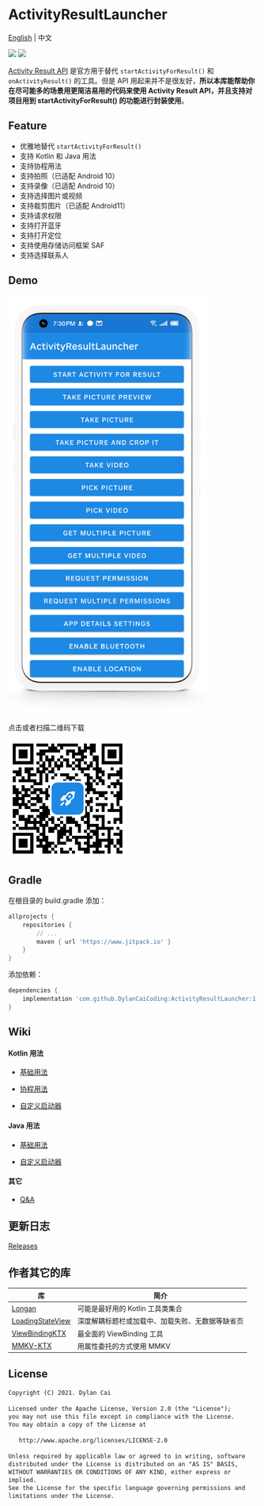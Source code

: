 # ActivityResultLauncher

[English](https://github.com/DylanCaiCoding/ActivityResultLauncher) | 中文

[![](https://www.jitpack.io/v/DylanCaiCoding/ActivityResultLauncher.svg)](https://www.jitpack.io/#DylanCaiCoding/ActivityResultLauncher) [![](https://img.shields.io/badge/License-Apache--2.0-blue.svg)](https://github.com/DylanCaiCoding/ActivityResultLauncher/blob/master/LICENSE)

[Activity Result API](https://developer.android.com/training/basics/intents/result) 是官方用于替代 `startActivityForResult()` 和 `onActivityResult()` 的工具。但是 API 用起来并不是很友好，**所以本库能帮助你在尽可能多的场景用更简洁易用的代码来使用 Activity Result API，并且支持对项目用到 startActivityForResult() 的功能进行封装使用**。

## Feature

- 优雅地替代 `startActivityForResult()`
- 支持 Kotlin 和 Java 用法
- 支持协程用法
- 支持拍照（已适配 Android 10）
- 支持录像（已适配 Android 10）
- 支持选择图片或视频
- 支持裁剪图片（已适配 Android11）
- 支持请求权限
- 支持打开蓝牙
- 支持打开定位
- 支持使用存储访问框架 SAF
- 支持选择联系人

## Demo

<img src="image/screenshot-demo.jpg" alt="screenshot" width="400"/>

点击或者扫描二维码下载

[![QR code](image/qr-code.png)](https://www.pgyer.com/activityresultlauncher)

## Gradle

在根目录的 build.gradle 添加：

```groovy
allprojects {
    repositories {
        // ...
        maven { url 'https://www.jitpack.io' }
    }
}
```

添加依赖：

```groovy
dependencies {
    implementation 'com.github.DylanCaiCoding:ActivityResultLauncher:1.1.2'
}
```

## Wiki

#### Kotlin 用法

- [基础用法](https://dylancaicoding.github.io/ActivityResultLauncher/#/kotlin/basicusage)

- [协程用法](https://dylancaicoding.github.io/ActivityResultLauncher/#/kotlin/coroutineusage)

- [自定义启动器](https://dylancaicoding.github.io/ActivityResultLauncher/#/kotlin/customlauncher)

#### Java 用法

- [基础用法](https://dylancaicoding.github.io/ActivityResultLauncher/#/java/basicusage)

- [自定义启动器](https://dylancaicoding.github.io/ActivityResultLauncher/#/java/customlauncher)

#### 其它

- [Q&A](https://dylancaicoding.github.io/ActivityResultLauncher/#/others/q&a)

## 更新日志

[Releases](https://github.com/DylanCaiCoding/ActivityResultLauncher/releases)

## 作者其它的库

| 库                                                           | 简介                                            |
| ------------------------------------------------------------ | ---------------------------------------------- |
| [Longan](https://github.com/DylanCaiCoding/Longan)           | 可能是最好用的 Kotlin 工具类集合                         |
| [LoadingStateView](https://github.com/DylanCaiCoding/LoadingStateView) | 深度解耦标题栏或加载中、加载失败、无数据等缺省页 |
| [ViewBindingKTX](https://github.com/DylanCaiCoding/ViewBindingKTX) | 最全面的 ViewBinding 工具                   |
| [MMKV-KTX](https://github.com/DylanCaiCoding/MMKV-KTX)       | 用属性委托的方式使用 MMKV                           |

## License

```
Copyright (C) 2021. Dylan Cai

Licensed under the Apache License, Version 2.0 (the "License");
you may not use this file except in compliance with the License.
You may obtain a copy of the License at

   http://www.apache.org/licenses/LICENSE-2.0

Unless required by applicable law or agreed to in writing, software
distributed under the License is distributed on an "AS IS" BASIS,
WITHOUT WARRANTIES OR CONDITIONS OF ANY KIND, either express or implied.
See the License for the specific language governing permissions and
limitations under the License.
```
